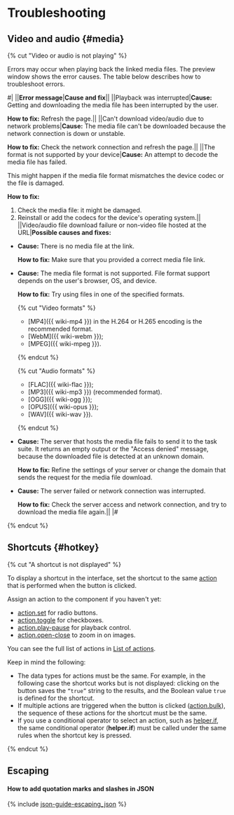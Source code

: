 # Troubleshooting

## Video and audio {#media}

{% cut "Video or audio is not playing" %}

Errors may occur when playing back the linked media files. The preview window shows the error causes. The table below describes how to troubleshoot errors.

#|
||**Error message**|**Cause and fix**||
||Playback was interrupted|**Cause:** Getting and downloading the media file has been interrupted by the user.

**How to fix:** Refresh the page.||
||Can't download video/audio due to network problems|**Cause:** The media file can't be downloaded because the network connection is down or unstable.

**How to fix:** Check the network connection and refresh the page.||
||The format is not supported by your device|**Cause:** An attempt to decode the media file has failed.

This might happen if the media file format mismatches the device codec or the file is damaged.

**How to fix:**
1. Check the media file: it might be damaged.
1. Reinstall or add the codecs for the device's operating system.||
||Video/audio file download failure or non-video file hosted at the URL|**Possible causes and fixes:**
- **Cause:** There is no media file at the link.

  **How to fix:** Make sure that you provided a correct media file link.

- **Cause:** The media file format is not supported. File format support depends on the user's browser, OS, and device.

  **How to fix:** Try using files in one of the specified formats.
  
  {% cut "Video formats" %}

    - [MP4]({{ wiki-mp4 }}) in the H.264 or H.265 encoding is the recommended format.
    - [WebM]({{ wiki-webm }});
    - [MPEG]({{ wiki-mpeg }}).

  {% endcut %}

  {% cut "Audio formats" %}

    - [FLAC]({{ wiki-flac }});
    - [MP3]({{ wiki-mp3 }}) (recommended format).
    - [OGG]({{ wiki-ogg }});
    - [OPUS]({{ wiki-opus }});
    - [WAV]({{ wiki-wav }}).
  
  {% endcut %}
  
- **Cause:** The server that hosts the media file fails to send it to the task suite. It returns an empty output or the "Access denied" message, because the downloaded file is detected at an unknown domain.

  **How to fix:** Refine the settings of your server or change the domain that sends the request for the media file download.

- **Cause:** The server failed or network connection was interrupted.

  **How to fix:** Check the server access and network connection, and try to download the media file again.||
|#

{% endcut %}

## Shortcuts {#hotkey}

{% cut "A shortcut is not displayed" %}


To display a shortcut in the interface, set the shortcut to the same [action](../reference/actions.md) that is performed when the button is clicked.

Assign an action to the component if you haven't yet:
- [action.set](../reference/action.set.md) for radio buttons.
- [action.toggle](../reference/action.toggle.md) for checkboxes.
- [action.play-pause](../reference/action.play-pause.md) for playback control.
- [action.open-close](../reference/action.open-close.md) to zoom in on images.

You can see the full list of actions in [List of actions](../reference/actions.md).

Keep in mind the following:

- The data types for actions must be the same. For example, in the following case the shortcut works but is not displayed: clicking on the button saves the `“true”` string to the results, and the Boolean value `true` is defined for the shortcut.
- If multiple actions are triggered when the button is clicked ([action.bulk](../reference/action.bulk.md)), the sequence of these actions for the shortcut must be the same.
- If you use a conditional operator to select an action, such as [helper.if](../reference/helper.if.md), the same conditional operator (**helper.if**) must be called under the same rules when the shortcut key is pressed.

{% endcut %}

## Escaping

#### How to add quotation marks and slashes in JSON

{% include [json-guide-escaping_json](../_includes/quickstart/id-json-guide/escaping_json.md) %}
